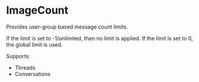 # ImageCount

Provides user-group based message count limits.

If the limit is set to -1/unlimited, then no limit is applied.
If the limit is set to 0, the global limit is used.

Supports:
- Threads
- Conversations